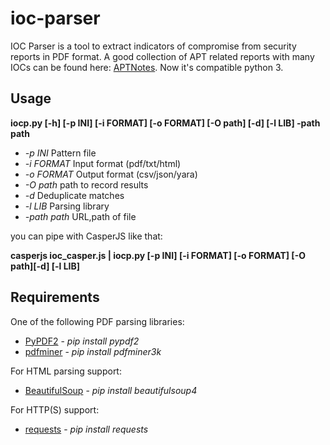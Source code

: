 # ioc-parser
IOC Parser is a tool to extract indicators of compromise from security reports in PDF format. A good collection of APT related reports with many IOCs can be found here: [APTNotes](https://github.com/kbandla/APTnotes).
Now it's compatible python 3.
## Usage
**iocp.py [-h] [-p INI] [-i FORMAT] [-o FORMAT] [-O path] [-d] [-l LIB] -path path**
* *-p INI* Pattern file
* *-i FORMAT* Input format (pdf/txt/html)
* *-o FORMAT* Output format (csv/json/yara)
* *-O path* path to record results
* *-d* Deduplicate matches
* *-l LIB* Parsing library
* *-path path* URL,path of file

you can pipe with CasperJS like that:

**casperjs ioc_casper.js <url> | iocp.py [-p INI] [-i FORMAT] [-o FORMAT] [-O path][-d] [-l LIB]**
## Requirements
One of the following PDF parsing libraries:
* [PyPDF2](https://github.com/mstamy2/PyPDF2) - *pip install pypdf2*
* [pdfminer](https://github.com/euske/pdfminer3k) - *pip install pdfminer3k*

For HTML parsing support:
* [BeautifulSoup](http://www.crummy.com/software/BeautifulSoup/) - *pip install beautifulsoup4*

For HTTP(S) support:
* [requests](http://docs.python-requests.org/en/latest/) - *pip install requests*
